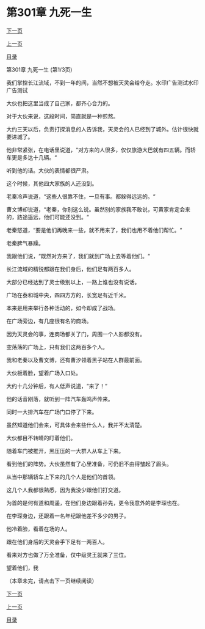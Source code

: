 <h1>第301章   九死一生</h1>
            <div><p><a href="./901_%E7%AC%AC301%E7%AB%A0_%E4%B9%9D%E6%AD%BB%E4%B8%80%E7%94%9F.md">下一页</a></p><p><a href="./899_%E7%AC%AC300%E7%AB%A0_%E5%B1%B1%E9%9B%A8%E6%AC%B2%E6%9D%A5.md">上一页</a></p><p><a href="../">目录</a></p></div>
            <div><p>第301章   九死一生 (第1/3页)</p><p>我们掌控长江流域，不到一年的间，当然不想被天灵会给夺走。水印广告测试水印广告测试</p><p>大伙也把这里当成了自己家，都齐心合力的。</p><p>对于大伙来说，这段时间，简直就是一种煎熬。</p><p>大约三天以后，负责打探消息的人告诉我，天灵会的人已经到了城外。估计很快就要进城了。</p><p>他非常紧张，在电话里说道，“对方来的人很多，仅仅旅游大巴就有四五辆。而轿车更是多达十几辆。“</p><p>听到他的话。大伙的表情都很严肃。</p><p>这个时候，其他四大家族的人还没到。</p><p>老秦冷声说道，“这些人很靠不住，一旦有事。都躲得远远的。“</p><p>曹文博却说道，“老秦，你别这么说。虽然别的家族我不敢说，可黄家肯定会来的，路途遥远，他们可能还没到。“</p><p>老秦怒道，“要是他们再晚来一些，就不用来了，我们也用不着他们帮忙。“</p><p>老秦脾气暴躁。</p><p>我跟他们说，“既然对方来了，我们就到广场上去等着他们。“</p><p>长江流域的精锐都跟在我们身后，他们足有两百多人。</p><p>大部分已经达到了灵士级别以上，一路上谁也没有说话。</p><p>广场在泰和城中央，四四方方的，长宽足有近千米。</p><p>本来是用来举行各种活动的，如今却成了战场。</p><p>在广场旁边，有几座很有名的商场。</p><p>因为天灵会的事，连商场都关了门，周围一个人影都没有。</p><p>空荡荡的广场上，只有我们这两百多个人。</p><p>我和老秦以及曹文博，还有曹汐领着黑子站在人群最前面。</p><p>大伙板着脸，望着广场入口处。</p><p>大约十几分钟后，有人低声说道，“来了！“</p><p>他的话音刚落，就听到一阵汽车轰鸣声传来。</p><p>同时一大排汽车在广场门口停了下来。</p><p>虽然知道他们会来，可具体会来些什么人，我并不太清楚。</p><p>大伙都目不转睛的盯着他们。</p><p>随着车门被推开，黑压压的一大群人从车上下来。</p><p>看到他们的阵势。大伙虽然有了心里准备，可仍旧不由得皱起了眉头。</p><p>从当中那辆轿车上下来的几个人是他们的首领。</p><p>这几个人我都很熟悉，因为我没少跟他们打交道。</p><p>为首的是何有道和周遥，在他们身边跟着孙先，更令我意外的是李琛也在。</p><p>在李琛身边，还跟着一名年纪跟他差不多少的男子。</p><p>他冷着脸，看着在场的人。</p><p>跟在他们身后的天灵会手下足有一两百人。</p><p>看来对方也做了万全准备，仅中级灵王就来了三位。</p><p>望着他们，我</p><p>（本章未完，请点击下一页继续阅读）</p></div>
            <div><p><a href="./901_%E7%AC%AC301%E7%AB%A0_%E4%B9%9D%E6%AD%BB%E4%B8%80%E7%94%9F.md">下一页</a></p><p><a href="./899_%E7%AC%AC300%E7%AB%A0_%E5%B1%B1%E9%9B%A8%E6%AC%B2%E6%9D%A5.md">上一页</a></p><p><a href="../">目录</a></p></div>